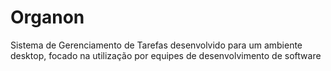 # Organon
Sistema de Gerenciamento de Tarefas desenvolvido para um ambiente desktop, focado na utilização por equipes de desenvolvimento de software
